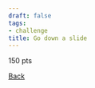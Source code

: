 ```yaml
---
draft: false
tags:
- challenge
title: Go down a slide
---
```

150 pts

[Back](https://shadybraden.com/jetlag) 
